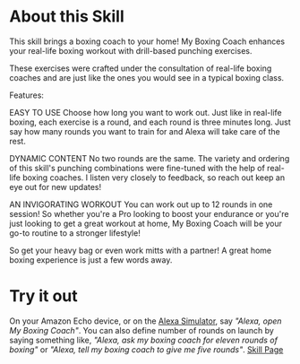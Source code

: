 # About this Skill
This skill brings a boxing coach to your home! My Boxing Coach enhances your real-life boxing workout with drill-based punching exercises. 

These exercises were crafted under the consultation of real-life boxing coaches and are just like the ones you would see in a typical boxing class.

Features:

EASY TO USE
Choose how long you want to work out. Just like in real-life boxing, each exercise is a round, and each round is three minutes long. Just say how many rounds you want to train for and Alexa will take care of the rest.

DYNAMIC CONTENT
No two rounds are the same. The variety and ordering of this skill's punching combinations were fine-tuned with the help of real-life boxing coaches. I listen very closely to feedback, so reach out keep an eye out for new updates!

AN INVIGORATING WORKOUT
You can work out up to 12 rounds in one session! So whether you're a Pro looking to boost your endurance or you're just looking to get a great workout at home, My Boxing Coach will be your go-to routine to a stronger lifestyle!

So get your heavy bag or even work mitts with a partner! A great home boxing experience is just a few words away.

# Try it out
On your Amazon Echo device, or on the [Alexa Simulator](https://echosim.io/), say *"Alexa, open My Boxing Coach"*. You can also define number of rounds on launch by saying something like, *"Alexa, ask my boxing coach for eleven rounds of boxing"* or *"Alexa, tell my boxing coach to give me five rounds"*. [Skill Page](http://alexa.amazon.com/spa/index.html#skills/dp/B0745B95TV/?ref=skill_dsk_skb_sr_0)
